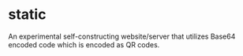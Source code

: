 # static
An experimental self-constructing website/server that utilizes Base64 encoded code which is encoded as QR codes.
